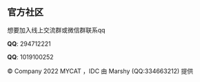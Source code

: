 ## 官方社区

想要加入线上交流群或微信群联系qq

**QQ**: 294712221

**QQ**: 1019100252


<!-- <img :src="$withBase('/img/qq_group.png')" alt="mixureSecure" width="300px"> -->




© Company 2022 MYCAT ，IDC 由 Marshy (QQ:334663212) 提供